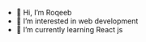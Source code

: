 - 👋 Hi, I’m Roqeeb
- 👀 I’m interested in web development
- 🌱 I’m currently learning React js

<!---
roqeebdev-dotcom/roqeebdev-dotcom is a ✨ special ✨ repository because its `README.md` (this file) appears on your GitHub profile.
You can click the Preview link to take a look at your changes.
--->
